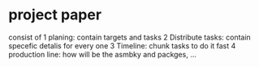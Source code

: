# project paper
consist of
1 planing: contain targets and tasks 
2 Distribute tasks: contain specefic detalis for every one 
3 Timeline: chunk tasks to do it fast
4 production line: how will be the asmbky and packges, ...
